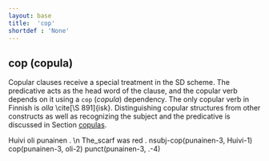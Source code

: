 ```yaml
---
layout: base
title:  'cop'
shortdef : 'None'
---
```


## cop (copula)

Copular clauses receive a special treatment in the SD scheme. The predicative acts as the head word of the clause, and the copular verb depends on it using a `cop` (*copula*) dependency. The only copular verb in Finnish is *olla* \cite[\S 891]{isk}. Distinguishing copular structures from other constructs as well as recognizing the subject and the predicative is discussed in Section [copulas](#sec-copulas).


<!-- fname:cop.pdf -->
<div class="sd-parse">
Huivi oli punainen . \n The_scarf was red .
nsubj-cop(punainen-3, Huivi-1)
cop(punainen-3, oli-2)
punct(punainen-3, .-4)
</div>


